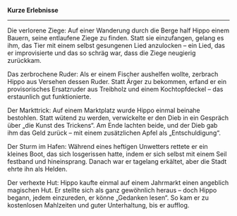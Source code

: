 **Kurze Erlebnisse**

---
Die verlorene Ziege:
Auf einer Wanderung durch die Berge half Hippo einem Bauern, seine entlaufene Ziege zu finden. Statt sie einzufangen, gelang es ihm, das Tier mit einem selbst gesungenen Lied anzulocken – ein Lied, das er improvisierte und das so schräg war, dass die Ziege neugierig zurückkam.

Das zerbrochene Ruder:
Als er einem Fischer aushelfen wollte, zerbrach Hippo aus Versehen dessen Ruder. Statt Ärger zu bekommen, erfand er ein provisorisches Ersatzruder aus Treibholz und einem Kochtopfdeckel – das erstaunlich gut funktionierte.

Der Markttrick:
Auf einem Marktplatz wurde Hippo einmal beinahe bestohlen. Statt wütend zu werden, verwickelte er den Dieb in ein Gespräch über „die Kunst des Trickens“. Am Ende lachten beide, und der Dieb gab ihm das Geld zurück – mit einem zusätzlichen Apfel als „Entschuldigung“.

Der Sturm im Hafen:
Während eines heftigen Unwetters rettete er ein kleines Boot, das sich losgerissen hatte, indem er sich selbst mit einem Seil festband und hineinsprang. Danach war er tagelang erkältet, aber die Stadt ehrte ihn als Helden.

Der verhexte Hut:
Hippo kaufte einmal auf einem Jahrmarkt einen angeblich magischen Hut. Er stellte sich als ganz gewöhnlich heraus – doch Hippo begann, jedem einzureden, er könne „Gedanken lesen“. So kam er zu kostenlosen Mahlzeiten und guter Unterhaltung, bis er aufflog.
